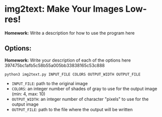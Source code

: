 # img2text: Make Your Images Low-res!
**Homework:** Write a description for how to use the program here

## Options:
**Homework:** Write your description of each of the options here 
397475bc1afb5c58b55a005bb33838165c53c888 

`python3 img2text.py INPUT_FILE COLORS OUTPUT_WIDTH OUTPUT_FILE`

+ `INPUT_FILE`: path to the original image
+ `COLORS`: an integer number of shades of gray to use for the output image (min: 4, max: 10)
+ `OUTPUT_WIDTH`: an integer number of character "pixels" to use for the output image
+ `OUTPUT_FILE`: path to the file where the output will be written
